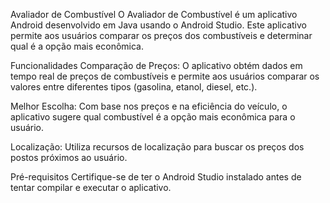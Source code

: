 Avaliador de Combustível
O Avaliador de Combustível é um aplicativo Android desenvolvido em Java usando o Android Studio. Este aplicativo permite aos usuários comparar os preços dos combustíveis e determinar qual é a opção mais econômica.

Funcionalidades
Comparação de Preços: O aplicativo obtém dados em tempo real de preços de combustíveis e permite aos usuários comparar os valores entre diferentes tipos (gasolina, etanol, diesel, etc.).

Melhor Escolha: Com base nos preços e na eficiência do veículo, o aplicativo sugere qual combustível é a opção mais econômica para o usuário.

Localização: Utiliza recursos de localização para buscar os preços dos postos próximos ao usuário.

Pré-requisitos
Certifique-se de ter o Android Studio instalado antes de tentar compilar e executar o aplicativo.
